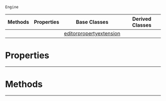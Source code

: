  `Engine`

|Methods|Properties|Base Classes|Derived Classes|
|---|---|---|---|
| | |[editorpropertyextension](https://github.com/zeroengineteam/ZeroDocs/blob/master/code_reference/class_reference/editorpropertyextension.markdown)| |


 #  Properties


---  
 #  Methods


---  
 

 